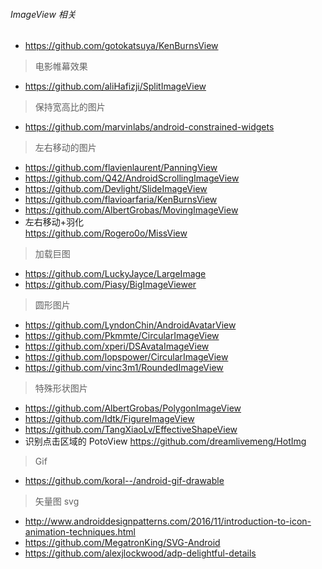 ###### ImageView 相关
- https://github.com/gotokatsuya/KenBurnsView

> 电影帷幕效果
- https://github.com/aliHafizji/SplitImageView

> 保持宽高比的图片
- https://github.com/marvinlabs/android-constrained-widgets

> 左右移动的图片
- https://github.com/flavienlaurent/PanningView
- https://github.com/Q42/AndroidScrollingImageView
- https://github.com/Devlight/SlideImageView
- https://github.com/flavioarfaria/KenBurnsView
- https://github.com/AlbertGrobas/MovingImageView
- 左右移动+羽化    
https://github.com/Rogero0o/MissView

> 加载巨图
- https://github.com/LuckyJayce/LargeImage
- https://github.com/Piasy/BigImageViewer

> 圆形图片
- https://github.com/LyndonChin/AndroidAvatarView
- https://github.com/Pkmmte/CircularImageView
- https://github.com/xperi/DSAvataImageView
- https://github.com/lopspower/CircularImageView
- https://github.com/vinc3m1/RoundedImageView


> 特殊形状图片
- https://github.com/AlbertGrobas/PolygonImageView
- https://github.com/Idtk/FigureImageView
- https://github.com/TangXiaoLv/EffectiveShapeView
- 识别点击区域的 PotoView    https://github.com/dreamlivemeng/HotImg

> Gif
- https://github.com/koral--/android-gif-drawable

> 矢量图 svg
- http://www.androiddesignpatterns.com/2016/11/introduction-to-icon-animation-techniques.html
- https://github.com/MegatronKing/SVG-Android
- https://github.com/alexjlockwood/adp-delightful-details
